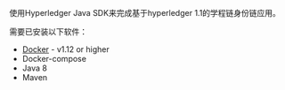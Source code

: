 使用Hyperledger Java SDK来完成基于hyperledger 1.1的学程链身份链应用。

需要已安装以下软件：
* [Docker](https://www.docker.com/products/overview) - v1.12 or higher
* Docker-compose
* Java 8
* Maven

